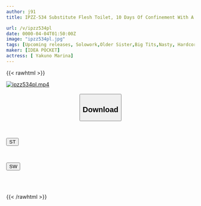 ```yaml
---
author: j91
title: IPZZ-534 Substitute Flesh Toilet, 10 Days Of Confinement With A Horny Yakuza Old Man Who Can't Stop Even After Ejaculating Marina Yakuno

url: /v/ipzz534pl
date: 0000-04-04T01:50:00Z
image: "ipzz534pl.jpg"
tags: [Upcoming releases, Solowork,Older Sister,Big Tits,Nasty, Hardcore,Cuckold	]
maker: [IDEA POCKET]
actress: [ Yakuno Marina]
---
```



{{< rawhtml >}}

<div class="video" data-videoid="pending_link.html">
    <a href="javascript:;">
        <img src="/v/ipzz534pl/ipzz534pl.jpg" width="WIDTH" height="HEIGHT" alt="ipzz534pl.mp4" loading="lazy">
    </a>
</div>

<script type="text/javascript" src="https://j91.asia/asset/on-demand-pend.js"></script>

<br>
  <link rel="stylesheet" href="https://j91.asia/asset/bs5.css">
  
  <center>
  <button class="btn btn-primary" type="button" data-bs-toggle="collapse" data-bs-target=".multi-collapse" aria-expanded="false" aria-controls="multiCollapseExample1 multiCollapseExample2"><h2>Download</h2></button></center>
</p>
<div class="row">
  <div class="col">
    <div class="collapse multi-collapse" id="multiCollapseExample1">
      <div class="card card-body">
	      	      <br>
<div class="buttons">  
<p><a href="https://j91.asia/pending_link.html" target="_blank"><button class="btn-hover color-3"><i class="fa fa-download"></i> ST</button></a></p></div>
    </div>
  </div>
</div>
  <div class="col">
    <div class="collapse multi-collapse" id="multiCollapseExample2">
      <div class="card card-body">
	      <br>
<div class="buttons">
<p><a href="https://j91.asia/pending_link.html" target="_blank"><button class="btn-hover color-2"><i class="fa fa-download"></i> SW</button></a></p></div>
<br><br>
      </div>
    </div>
  </div>
</div>

{{< /rawhtml >}}